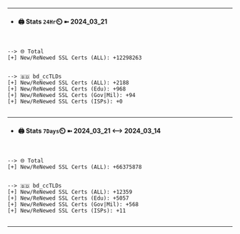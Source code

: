 

---
- #### 🖨️ **Stats** `24Hr`⏲️ ➼ 2024_03_21
```console


--> 🌐 Total
[+] New/ReNewed SSL Certs (ALL): +12298263


--> 🇧🇩 bd_ccTLDs
[+] New/ReNewed SSL Certs (ALL): +2188
[+] New/ReNewed SSL Certs (Edu): +968
[+] New/ReNewed SSL Certs (Gov|Mil): +94
[+] New/ReNewed SSL Certs (ISPs): +0


```

---
- #### 🖨️ **Stats** `7Days`⏲️ ➼ 2024_03_21 <--> 2024_03_14
```console


--> 🌐 Total
[+] New/ReNewed SSL Certs (ALL): +66375878


--> 🇧🇩 bd_ccTLDs
[+] New/ReNewed SSL Certs (ALL): +12359
[+] New/ReNewed SSL Certs (Edu): +5057
[+] New/ReNewed SSL Certs (Gov|Mil): +568
[+] New/ReNewed SSL Certs (ISPs): +11


```

---


